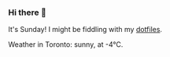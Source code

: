### Hi there :wave:

It's Sunday! I might be fiddling with my [dotfiles](https://github.com/bewuethr/dotfiles).

Weather in Toronto: sunny, at -4°C.
